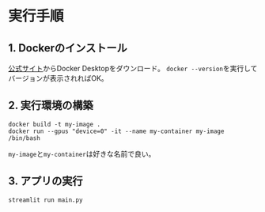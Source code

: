 # 実行手順

## 1. Dockerのインストール
[公式サイト](https://docs.docker.com/get-started/get-docker/)からDocker Desktopをダウンロード。
`docker --version`を実行してバージョンが表示されればOK。

## 2. 実行環境の構築
```
docker build -t my-image .
docker run --gpus "device=0" -it --name my-container my-image /bin/bash
```
`my-image`と`my-container`は好きな名前で良い。

## 3. アプリの実行
```
streamlit run main.py
```
